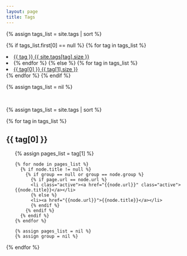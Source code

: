 ```yaml
---
layout: page
title: Tags
---
```


<div class='list-group'>
  {% assign tags_list = site.tags | sort %}

  {% if tags_list.first[0] == null %}
    {% for tag in tags_list %}
      <li><a href="/tags#{{ tag }}-ref" class='list-group-item'>
        {{ tag }} <span class='badge'>{{ site.tags[tag].size }}</span>
      </a><li>
    {% endfor %}
  {% else %}
    {% for tag in tags_list %}
      <li><a href="/tags#{{ tag[0] }}-ref" class='list-group-item'>
        {{ tag[0] }} <span class='custom-badge'>{{ tag[1].size }}</span>
      </a></li>
    {% endfor %}
  {% endif %}

  {% assign tags_list = nil %}
</div>
<br>

{% assign tags_list = site.tags | sort %}

{% for tag in tags_list %}
  <h2 class='tag-header' id="{{ tag[0] }}-ref">{{ tag[0] }}</h2>
  <ul>
    {% assign pages_list = tag[1] %}

    {% for node in pages_list %}
      {% if node.title != null %}
        {% if group == null or group == node.group %}
          {% if page.url == node.url %}
          <li class="active"><a href="{{node.url}}" class="active">{{node.title}}</a></li>
          {% else %}
          <li><a href="{{node.url}}">{{node.title}}</a></li>
          {% endif %}
        {% endif %}
      {% endif %}
    {% endfor %}

    {% assign pages_list = nil %}
    {% assign group = nil %}
  </ul>
{% endfor %}
